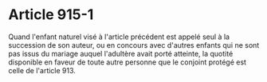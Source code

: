 # Article 915-1

Quand l'enfant naturel visé à l'article précédent est appelé seul à la succession de son auteur, ou en concours avec d'autres enfants qui ne sont pas issus du mariage auquel l'adultère avait porté atteinte, la quotité disponible en faveur de toute autre personne que le conjoint protégé est celle de l'article 913.